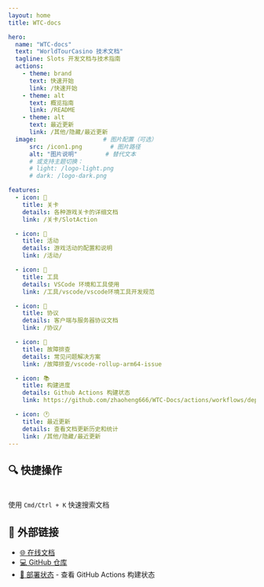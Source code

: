 ```yaml
---
layout: home
title: WTC-docs

hero:
  name: "WTC-docs"
  text: "WorldTourCasino 技术文档"
  tagline: Slots 开发文档与技术指南
  actions:
    - theme: brand
      text: 快速开始
      link: /快速开始
    - theme: alt
      text: 概览指南
      link: /README
    - theme: alt
      text: 最近更新
      link: /其他/隐藏/最近更新
  image:                   # 图片配置（可选）
      src: /icon1.png        # 图片路径
      alt: "图片说明"        # 替代文本
      # 或支持主题切换：
      # light: /logo-light.png
      # dark: /logo-dark.png

features:
  - icon: 🎰
    title: 关卡
    details: 各种游戏关卡的详细文档
    link: /关卡/SlotAction

  - icon: 🎯
    title: 活动
    details: 游戏活动的配置和说明
    link: /活动/

  - icon: 🔧
    title: 工具
    details: VSCode 环境和工具使用
    link: /工具/vscode/vscode环境工具开发规范

  - icon: 📡
    title: 协议
    details: 客户端与服务器协议文档
    link: /协议/

  - icon: 🐛
    title: 故障排查
    details: 常见问题解决方案
    link: /故障排查/vscode-rollup-arm64-issue

  - icon: 📚
    title: 构建进度
    details: Github Actions 构建状态
    link: https://github.com/zhaoheng666/WTC-Docs/actions/workflows/deploy.yml

  - icon: 🕐
    title: 最近更新
    details: 查看文档更新历史和统计
    link: /其他/隐藏/最近更新
---
```


## 🔍 快捷操作

<div class="tip custom-block" style="padding-top: 8px">

使用 `Cmd/Ctrl + K` 快速搜索文档

</div>

## 🔗 外部链接

- [🌐 在线文档](https://zhaoheng666.github.io/WTC-Docs/)
- [💻 GitHub 仓库](https://github.com/zhaoheng666/WTC-Docs)
- [🚀 部署状态](https://github.com/zhaoheng666/WTC-Docs/actions/workflows/deploy.yml) - 查看 GitHub Actions 构建状态
